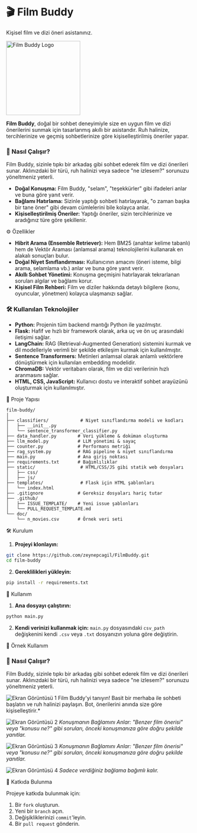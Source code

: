 # 🎬 Film Buddy

Kişisel film ve dizi öneri asistanınız.

<img src="assets/film_buddy_logo.png" alt="Film Buddy Logo" width="200"/>

**Film Buddy**, doğal bir sohbet deneyimiyle size en uygun film ve dizi önerilerini sunmak için tasarlanmış akıllı bir asistandır. Ruh halinize, tercihlerinize ve geçmiş sohbetlerinize göre kişiselleştirilmiş öneriler yapar.

### 🤖 Nasıl Çalışır?

Film Buddy, sizinle tıpkı bir arkadaş gibi sohbet ederek film ve dizi önerileri sunar. Aklınızdaki bir türü, ruh halinizi veya sadece "ne izlesem?" sorunuzu yöneltmeniz yeterli.

* **Doğal Konuşma:** Film Buddy, "selam", "teşekkürler" gibi ifadeleri anlar ve buna göre yanıt verir.
* **Bağlamı Hatırlama:** Sizinle yaptığı sohbeti hatırlayarak, "o zaman başka bir tane öner" gibi devam cümlelerini bile kolayca anlar.
* **Kişiselleştirilmiş Öneriler:** Yaptığı öneriler, sizin tercihlerinize ve aradığınız türe göre şekillenir.

⚙️ Özellikler
- **Hibrit Arama (Ensemble Retriever):** Hem BM25 (anahtar kelime tabanlı) hem de Vektör Araması (anlamsal arama) teknolojilerini kullanarak en alakalı sonuçları bulur.
- **Doğal Niyet Sınıflandırması:** Kullanıcının amacını (öneri isteme, bilgi arama, selamlama vb.) anlar ve buna göre yanıt verir.
- **Akıllı Sohbet Yönetimi:** Konuşma geçmişini hatırlayarak tekrarlanan soruları algılar ve bağlamı korur.
- **Kişisel Film Rehberi:** Film ve diziler hakkında detaylı bilgilere (konu, oyuncular, yönetmen) kolayca ulaşmanızı sağlar.

### 🛠️ Kullanılan Teknolojiler

* **Python:** Projenin tüm backend mantığı Python ile yazılmıştır.
* **Flask:** Hafif ve hızlı bir framework olarak, arka uç ve ön uç arasındaki iletişimi sağlar.
* **LangChain:** RAG (Retrieval-Augmented Generation) sistemini kurmak ve dil modelleriyle verimli bir şekilde etkileşim kurmak için kullanılmıştır.
* **Sentence Transformers:** Metinleri anlamsal olarak anlamlı vektörlere dönüştürmek için kullanılan embedding modelidir.
* **ChromaDB:** Vektör veritabanı olarak, film ve dizi verilerinin hızlı aranmasını sağlar.
* **HTML, CSS, JavaScript:** Kullanıcı dostu ve interaktif sohbet arayüzünü oluşturmak için kullanılmıştır.

📂 Proje Yapısı

```
film-buddy/
│
├── classifiers/            # Niyet sınıflandırma modeli ve kodları
│   ├── __init__.py
│   └── sentence_transformer_classifier.py
├── data_handler.py        # Veri yükleme & doküman oluşturma
├── llm_model.py           # LLM yönetimi & sayaç
├── counter.py             # Performans metriği
├── rag_system.py          # RAG pipeline & niyet sınıflandırma
├── main.py                # Ana giriş noktası
├── requirements.txt       # Bağımlılıklar
├── static/                 # HTML/CSS/JS gibi statik web dosyaları
│   ├── css/
│   ├── js/
├── templates/              # Flask için HTML şablonları
│   └── index.html
├── .gitignore             # Gereksiz dosyaları hariç tutar
├── .github/
│   ├── ISSUE_TEMPLATE/    # Yeni issue şablonları
│   └── PULL_REQUEST_TEMPLATE.md
└── doc/
    └── n_movies.csv       # Örnek veri seti
```

🛠 Kurulum

1. **Projeyi klonlayın:**
```bash
git clone https://github.com/zeynepcagil/FilmBuddy.git
cd film-buddy
```

2. **Gereklilikleri yükleyin:**
```bash
pip install -r requirements.txt
```

🚀 Kullanım

1. **Ana dosyayı çalıştırın:**
```bash
python main.py
```

2. **Kendi verinizi kullanmak için:** `main.py` dosyasındaki `csv_path` değişkenini kendi `.csv` veya `.txt` dosyanızın yoluna göre değiştirin.

📌 Örnek Kullanım


### 🤖 Nasıl Çalışır?

Film Buddy, sizinle tıpkı bir arkadaş gibi sohbet ederek film ve dizi önerileri sunar. Aklınızdaki bir türü, ruh halinizi veya sadece "ne izlesem?" sorunuzu yöneltmeniz yeterli.

![Ekran Görüntüsü 1](screenshots/screenshots-1.png)
Film Buddy'yi tanıyın! Basit bir merhaba ile sohbeti başlatın ve ruh halinizi paylaşın. Bot, önerilerini anında size göre kişiselleştirir.*

![Ekran Görüntüsü 2](screenshots/screenshots-2.png)
*Konuşmanın Bağlamını Anlar: "Benzer film önerisi" veya "konusu ne?" gibi soruları, önceki konuşmanıza göre doğru şekilde yanıtlar.*

![Ekran Görüntüsü 3](screenshots/screenshots-4.png)
*Konuşmanın Bağlamını Anlar: "Benzer film önerisi" veya "konusu ne?" gibi soruları, önceki konuşmanıza göre doğru şekilde yanıtlar.*

![Ekran Görüntüsü 4](screenshots/screenshots-3.png)
*Sadece verdiğiniz bağlama bağımlı kalır.*

🤝 Katkıda Bulunma

Projeye katkıda bulunmak için:
1. Bir `fork` oluşturun.
2. Yeni bir `branch` açın.
3. Değişikliklerinizi `commit`'leyin.
4. Bir `pull request` gönderin.
